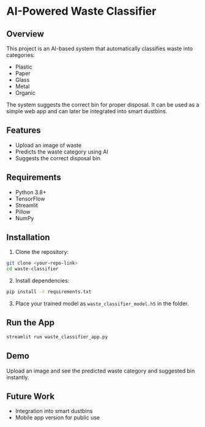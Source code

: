 # AI-Powered Waste Classifier

## Overview
This project is an AI-based system that automatically classifies waste into categories:
- Plastic
- Paper
- Glass
- Metal
- Organic

The system suggests the correct bin for proper disposal. It can be used as a simple web app and can later be integrated into smart dustbins.

## Features
- Upload an image of waste
- Predicts the waste category using AI
- Suggests the correct disposal bin

## Requirements
- Python 3.8+
- TensorFlow
- Streamlit
- Pillow
- NumPy

## Installation
1. Clone the repository:
```bash
git clone <your-repo-link>
cd waste-classifier
```
2. Install dependencies:
```bash
pip install -r requirements.txt
```
3. Place your trained model as `waste_classifier_model.h5` in the folder.

## Run the App
```bash
streamlit run waste_classifier_app.py
```

## Demo
Upload an image and see the predicted waste category and suggested bin instantly.

## Future Work
- Integration into smart dustbins
- Mobile app version for public use
